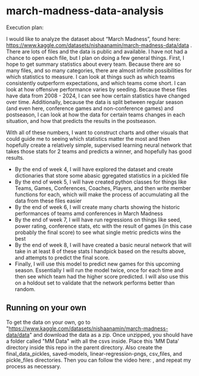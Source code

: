 # march-madness-data-analysis
Execution plan:

I would like to analyze the dataset about “March Madness”, found here: https://www.kaggle.com/datasets/nishaanamin/march-madness-data/data . There are lots of files and the data is public and available. I have not had a chance to open each file, but I plan on doing a few general things. First, I hope to get summary statistics about every team. Because there are so many files, and so many categories, there are almost infinite possibilities for which statistics to measure. I can look at things such as which teams consistently outperform expectations, and which teams come short. I can look at how offensive performance varies by seeding. Because these files have data from 2008 - 2024, I can see how certain statistics have changed over time. Additionally, because the data is split between regular season (and even here, conference games and non-conference games) and postseason, I can look at how the data for certain teams changes in each situation, and how that predicts the results in the postseason.

With all of these numbers, I want to construct charts and other visuals that could guide me to seeing which statistics matter the most and then hopefully create a relatively simple, supervised learning neural network that takes those stats for 2 teams and predicts a winner, and hopefully has good results.



* By the end of week 4, I will have explored the dataset and create dictionaries that store some abasic ggregated statistics in a pickled file
* By the end of week 5, I will have created python classes for things like Teams, Games, Conferences, Coaches, Players, and then write member functions for each, which will make the process of accumulating all the data from these files easier
* By the end of week 6, I will create many charts showing the historic performances of teams amd conferences in March Madness
* By the end of week 7, I will have run regressions on things like seed, power rating, conference stats, etc with the result of games (in this case probably the final score) to see what single metric predicts wins the best
* By the end of week 8, I will have created a basic neural network that will take in at least 8 of these stats I handpick based on the results above, and attempts to predict the final score.
* Finally, I will use this model to predict new games for this upcoming season. Essentially I will run the model twice, once for each time and then see which team had the higher score predicted. I will also use this on a holdout set to validate that the network performs better than random.



## Running on your own
To get the data on your own, go to "https://www.kaggle.com/datasets/nishaanamin/march-madness-data/data" and download the data as a zip. Once unzipped, you should have a folder called "MM Data" with all the csvs inside. Place this 'MM Data' directory inside this repo in the parent directory. Also create the final_data_pickles, saved-models, linear-regression-pngs, csv_files, and pickle_files directories. Then you can follow the video here: , and repeat my process as necessary.
